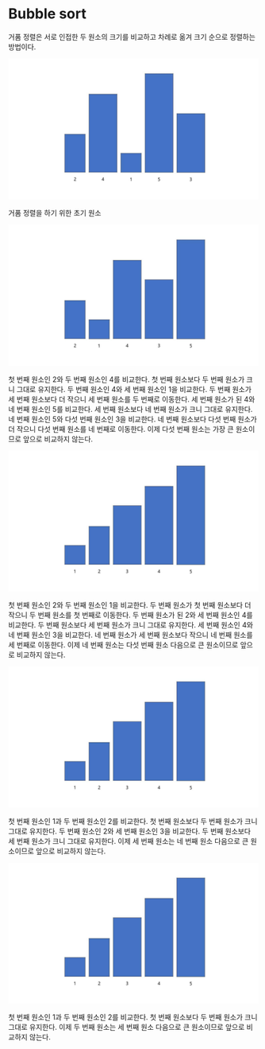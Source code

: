 # Bubble sort

거품 정렬은 서로 인접한 두 원소의 크기를 비교하고 차례로 옮겨 크기 순으로 정렬하는 방법이다.



![bubbleSort1](./images/bubbleSort1-min.JPG)



거품 정렬을 하기 위한 초기 원소



![bubbleSort2](./images/bubbleSort2-min.JPG)



첫 번째 원소인 2와 두 번째 원소인 4를 비교한다. 첫 번째 원소보다 두 번째 원소가 크니 그대로 유지한다.
두 번째 원소인 4와 세 번째 원소인 1을 비교한다. 두 번째 원소가 세 번째 원소보다 더 작으니 세 번째 원소를 두 번째로 이동한다.
세 번째 원소가 된 4와 네 번째 원소인 5를 비교한다. 세 번째 원소보다 네 번째 원소가 크니 그대로 유지한다.
네 번째 원소인 5와 다섯 번째 원소인 3을 비교한다. 네 번째 원소보다 다섯 번째 원소가 더 작으니 다섯 번째 원소를 네 번째로 이동한다.
이제 다섯 번째 원소는 가장 큰 원소이므로 앞으로 비교하지 않는다.



![bubbleSort3](./images/bubbleSort3-min.JPG)



첫 번째 원소인 2와 두 번째 원소인 1을 비교한다. 두 번째 원소가 첫 번째 원소보다 더 작으니 두 번째 원소를 첫 번째로 이동한다.
두 번째 원소가 된 2와 세 번째 원소인 4를 비교한다. 두 번째 원소보다 세 번째 원소가 크니 그대로 유지한다.
세 번째 원소인 4와 네 번째 원소인 3을 비교한다. 네 번째 원소가 세 번째 원소보다 작으니 네 번째 원소를 세 번째로 이동한다.
이제 네 번째 원소는 다섯 번째 원소 다음으로 큰 원소이므로 앞으로 비교하지 않는다.



![bubbleSort4](./images/bubbleSort4-min.JPG)



첫 번째 원소인 1과 두 번째 원소인 2를 비교한다. 첫 번째 원소보다 두 번째 원소가 크니 그대로 유지한다.
두 번째 원소인 2와 세 번째 원소인 3을 비교한다. 두 번째 원소보다 세 번째 원소가 크니 그대로 유지한다.
이제 세 번째 원소는 네 번째 원소 다음으로 큰 원소이므로 앞으로 비교하지 않는다.



![bubbleSort5](./images/bubbleSort5-min.JPG)



첫 번째 원소인 1과 두 번째 원소인 2를 비교한다. 첫 번째 원소보다 두 번째 원소가 크니 그대로 유지한다.
이제 두 번째 원소는 세 번째 원소 다음으로 큰 원소이므로 앞으로 비교하지 않는다.
